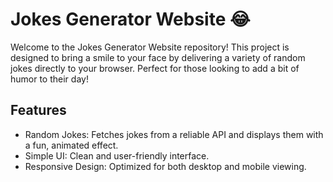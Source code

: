 # Jokes Generator Website 😂

<p>Welcome to the Jokes Generator Website repository! This project is designed to bring a smile to your face by delivering a variety of random jokes directly to your browser. Perfect for those looking to add a bit of humor to their day!
</p>

<h2>Features</h2>

<ul>
 <li>Random Jokes: Fetches jokes from a reliable API and displays them with a fun, animated effect.</li>
 <li>Simple UI: Clean and user-friendly interface.</li>
 <li>Responsive Design: Optimized for both desktop and mobile viewing.</li>
</ul>